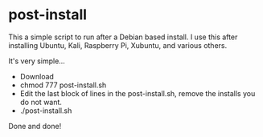 # post-install
This a simple script to run after a Debian based install.
I use this after installing Ubuntu, Kali, Raspberry Pi, Xubuntu, and various others.

It's very simple...
<ul>
  <li>Download
  <li>chmod 777 post-install.sh
  <li>Edit the last block of lines in the post-install.sh, remove the installs you do not want.
  <li>./post-install.sh
</ul>

Done and done!
